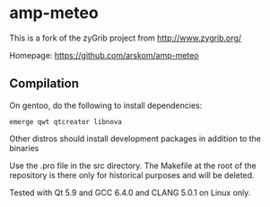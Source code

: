 # amp-meteo

This is a fork of the zyGrib project from http://www.zygrib.org/

Homepage: https://github.com/arskom/amp-meteo

## Compilation

On gentoo, do the following to install dependencies:

	emerge qwt qtcreator libnova

Other distros should install development packages in addition to the binaries

Use the .pro file in the src directory. The Makefile at the root of the
repository is there only for historical purposes and will be deleted.

Tested with Qt 5.9 and GCC 6.4.0 and CLANG 5.0.1 on Linux only.
